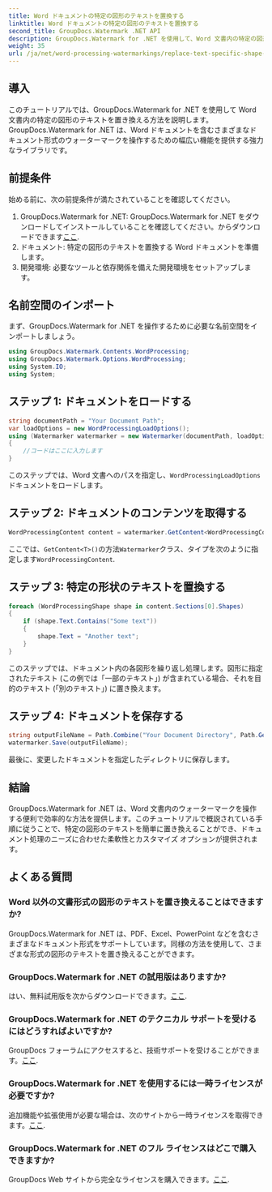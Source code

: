 ```yaml
---
title: Word ドキュメントの特定の図形のテキストを置換する
linktitle: Word ドキュメントの特定の図形のテキストを置換する
second_title: GroupDocs.Watermark .NET API
description: GroupDocs.Watermark for .NET を使用して、Word 文書内の特定の図形のテキストを置換する方法を学びます。ステップバイステップのチュートリアルに従ってください。
weight: 35
url: /ja/net/word-processing-watermarkings/replace-text-specific-shape-word-docs/
---
```

## 導入
このチュートリアルでは、GroupDocs.Watermark for .NET を使用して Word 文書内の特定の図形のテキストを置き換える方法を説明します。 GroupDocs.Watermark for .NET は、Word ドキュメントを含むさまざまなドキュメント形式のウォーターマークを操作するための幅広い機能を提供する強力なライブラリです。
## 前提条件
始める前に、次の前提条件が満たされていることを確認してください。
1.  GroupDocs.Watermark for .NET: GroupDocs.Watermark for .NET をダウンロードしてインストールしていることを確認してください。からダウンロードできます[ここ](https://releases.groupdocs.com/Watermark/net/).
2. ドキュメント: 特定の図形のテキストを置換する Word ドキュメントを準備します。
3. 開発環境: 必要なツールと依存関係を備えた開発環境をセットアップします。

## 名前空間のインポート
まず、GroupDocs.Watermark for .NET を操作するために必要な名前空間をインポートしましょう。
```csharp
using GroupDocs.Watermark.Contents.WordProcessing;
using GroupDocs.Watermark.Options.WordProcessing;
using System.IO;
using System;
```
## ステップ 1: ドキュメントをロードする
```csharp
string documentPath = "Your Document Path";
var loadOptions = new WordProcessingLoadOptions();
using (Watermarker watermarker = new Watermarker(documentPath, loadOptions))
{
    //コードはここに入力します
}
```
このステップでは、Word 文書へのパスを指定し、`WordProcessingLoadOptions`ドキュメントをロードします。
## ステップ 2: ドキュメントのコンテンツを取得する
```csharp
WordProcessingContent content = watermarker.GetContent<WordProcessingContent>();
```
ここでは、`GetContent<T>()`の方法`Watermarker`クラス、タイプを次のように指定します`WordProcessingContent`.
## ステップ 3: 特定の形状のテキストを置換する
```csharp
foreach (WordProcessingShape shape in content.Sections[0].Shapes)
{
    if (shape.Text.Contains("Some text"))
    {
        shape.Text = "Another text";
    }
}
```
このステップでは、ドキュメント内の各図形を繰り返し処理します。図形に指定されたテキスト (この例では「一部のテキスト」) が含まれている場合、それを目的のテキスト (「別のテキスト」) に置き換えます。
## ステップ 4: ドキュメントを保存する
```csharp
string outputFileName = Path.Combine("Your Document Directory", Path.GetFileName(documentPath));
watermarker.Save(outputFileName);
```
最後に、変更したドキュメントを指定したディレクトリに保存します。

## 結論
GroupDocs.Watermark for .NET は、Word 文書内のウォーターマークを操作する便利で効率的な方法を提供します。このチュートリアルで概説されている手順に従うことで、特定の図形のテキストを簡単に置き換えることができ、ドキュメント処理のニーズに合わせた柔軟性とカスタマイズ オプションが提供されます。
## よくある質問
### Word 以外の文書形式の図形のテキストを置き換えることはできますか?
GroupDocs.Watermark for .NET は、PDF、Excel、PowerPoint などを含むさまざまなドキュメント形式をサポートしています。同様の方法を使用して、さまざまな形式の図形のテキストを置き換えることができます。
### GroupDocs.Watermark for .NET の試用版はありますか?
はい、無料試用版を次からダウンロードできます。[ここ](https://releases.groupdocs.com/).
### GroupDocs.Watermark for .NET のテクニカル サポートを受けるにはどうすればよいですか?
GroupDocs フォーラムにアクセスすると、技術サポートを受けることができます。[ここ](https://forum.groupdocs.com/c/watermark/19).
### GroupDocs.Watermark for .NET を使用するには一時ライセンスが必要ですか?
追加機能や拡張使用が必要な場合は、次のサイトから一時ライセンスを取得できます。[ここ](https://purchase.groupdocs.com/temporary-license/).
### GroupDocs.Watermark for .NET のフル ライセンスはどこで購入できますか?
 GroupDocs Web サイトから完全なライセンスを購入できます。[ここ](https://purchase.groupdocs.com/buy).